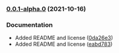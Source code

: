 ### [0.0.1-alpha.0](https://github.com/godot-escoria/escoria-core/compare/v0.0.0...v0.0.1-alpha.0) (2021-10-16)


### Documentation

* Added README and license ([0da26e3](https://github.com/godot-escoria/escoria-core/commit/0da26e385bcc70f90bb2ee813324b208104cac7e))
* Added README and license ([eabd783](https://github.com/godot-escoria/escoria-core/commit/eabd783bd15a9b2b566a3238f2d0173c79a2924f))




